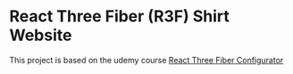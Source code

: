 # React Three Fiber (R3F) Shirt Website

This project is based on the udemy course [React Three Fiber Configurator](https://www.udemy.com/user/andersonmancini/)
